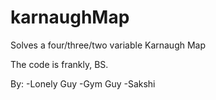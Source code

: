 # karnaughMap
Solves a four/three/two variable Karnaugh Map

The code is frankly, BS.

By:
-Lonely Guy
-Gym Guy
-Sakshi
